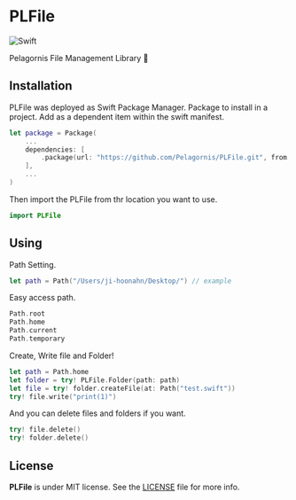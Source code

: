 # PLFile

![Swift](https://img.shields.io/badge/Swift-5.8-orange.svg)


Pelagornis File Management Library 📁

## Installation
PLFile was deployed as Swift Package Manager. Package to install in a project. Add as a dependent item within the swift manifest.
```swift
let package = Package(
    ...
    dependencies: [
        .package(url: "https://github.com/Pelagornis/PLFile.git", from: "1.0.1")
    ],
    ...
)
```
Then import the PLFile from thr location you want to use.

```swift
import PLFile
```

## Using

Path Setting.
```swift
let path = Path("/Users/ji-hoonahn/Desktop/") // example
```

Easy access path.
```swift
Path.root
Path.home
Path.current
Path.temporary
```

Create, Write file and Folder!
```swift
let path = Path.home
let folder = try! PLFile.Folder(path: path)
let file = try! folder.createFile(at: Path("test.swift"))
try! file.write("print(1)")
```

And you can delete files and folders if you want.

```swift
try! file.delete()
try! folder.delete()
```

## License
**PLFile** is under MIT license. See the [LICENSE](LICENSE) file for more info.

